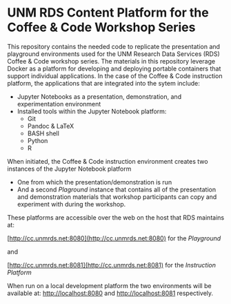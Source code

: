 # UNM RDS Content Platform for the Coffee & Code Workshop Series

This repository contains the needed code to replicate the presentation and playground
environments used for the UNM Research Data Services (RDS) Coffee & Code workshop series. 
The materials in this repository leverage Docker as a platform for developing and
deploying portable containers that support individual applications. In the case of
the Coffee & Code instruction platform, the applications that are integrated into the sytem
include:

* Jupyter Notebooks as a presentation, demonstration, and experimentation environment
* Installed tools within the Jupyter Notebook platform:
	- Git
	- Pandoc & LaTeX
	- BASH shell
	- Python
	- R

When initiated, the Coffee & Code instruction environment creates two instances of the Jupyter
Notebook platform

* One from which the presentation/demonstration is run
* And a second *Plaground* instance that contains all of the presentation and demonstration
materials that workshop participants can copy and experiment with during the workshop. 

These platforms are accessible over the web on the host that RDS maintains at:

[http://cc.unmrds.net:8080](http://cc.unmrds.net:8080) for the *Playground*

and

[http://cc.unmrds.net:8081](http://cc.unmrds.net:8081) for the *Instruction Platform* 

When run on a local development platform the two environments will be available at: 
[http://localhost:8080](http://localhost:8080) and [http://localhost:8081](http://localhost:8081) respectively.
